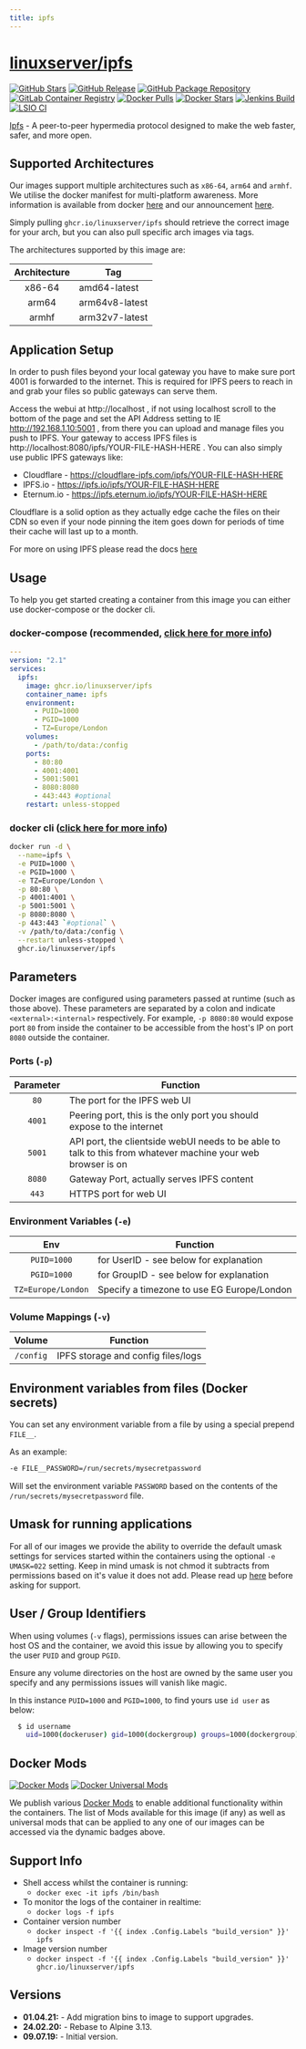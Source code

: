 ```yaml
---
title: ipfs
---
```

<!-- DO NOT EDIT THIS FILE MANUALLY  -->
<!-- Please read the https://github.com/linuxserver/docker-ipfs/blob/master/.github/CONTRIBUTING.md -->

# [linuxserver/ipfs](https://github.com/linuxserver/docker-ipfs)

[![GitHub Stars](https://img.shields.io/github/stars/linuxserver/docker-ipfs.svg?color=94398d&labelColor=555555&logoColor=ffffff&style=for-the-badge&logo=github)](https://github.com/linuxserver/docker-ipfs)
[![GitHub Release](https://img.shields.io/github/release/linuxserver/docker-ipfs.svg?color=94398d&labelColor=555555&logoColor=ffffff&style=for-the-badge&logo=github)](https://github.com/linuxserver/docker-ipfs/releases)
[![GitHub Package Repository](https://img.shields.io/static/v1.svg?color=94398d&labelColor=555555&logoColor=ffffff&style=for-the-badge&label=linuxserver.io&message=GitHub%20Package&logo=github)](https://github.com/linuxserver/docker-ipfs/packages)
[![GitLab Container Registry](https://img.shields.io/static/v1.svg?color=94398d&labelColor=555555&logoColor=ffffff&style=for-the-badge&label=linuxserver.io&message=GitLab%20Registry&logo=gitlab)](https://gitlab.com/linuxserver.io/docker-ipfs/container_registry)
[![Docker Pulls](https://img.shields.io/docker/pulls/linuxserver/ipfs.svg?color=94398d&labelColor=555555&logoColor=ffffff&style=for-the-badge&label=pulls&logo=docker)](https://hub.docker.com/r/linuxserver/ipfs)
[![Docker Stars](https://img.shields.io/docker/stars/linuxserver/ipfs.svg?color=94398d&labelColor=555555&logoColor=ffffff&style=for-the-badge&label=stars&logo=docker)](https://hub.docker.com/r/linuxserver/ipfs)
[![Jenkins Build](https://img.shields.io/jenkins/build?labelColor=555555&logoColor=ffffff&style=for-the-badge&jobUrl=https%3A%2F%2Fci.linuxserver.io%2Fjob%2FDocker-Pipeline-Builders%2Fjob%2Fdocker-ipfs%2Fjob%2Fmaster%2F&logo=jenkins)](https://ci.linuxserver.io/job/Docker-Pipeline-Builders/job/docker-ipfs/job/master/)
[![LSIO CI](https://img.shields.io/badge/dynamic/yaml?color=94398d&labelColor=555555&logoColor=ffffff&style=for-the-badge&label=CI&query=CI&url=https%3A%2F%2Fci-tests.linuxserver.io%2Flinuxserver%2Fipfs%2Flatest%2Fci-status.yml)](https://ci-tests.linuxserver.io/linuxserver/ipfs/latest/index.html)

[Ipfs](https://ipfs.io/) - A peer-to-peer hypermedia protocol designed to make the web faster, safer, and more open.

## Supported Architectures

Our images support multiple architectures such as `x86-64`, `arm64` and `armhf`. We utilise the docker manifest for multi-platform awareness. More information is available from docker [here](https://github.com/docker/distribution/blob/master/docs/spec/manifest-v2-2.md#manifest-list) and our announcement [here](https://blog.linuxserver.io/2019/02/21/the-lsio-pipeline-project/).

Simply pulling `ghcr.io/linuxserver/ipfs` should retrieve the correct image for your arch, but you can also pull specific arch images via tags.

The architectures supported by this image are:

| Architecture | Tag |
| :----: | --- |
| x86-64 | amd64-latest |
| arm64 | arm64v8-latest |
| armhf | arm32v7-latest |

## Application Setup

In order to push files beyond your local gateway you have to make sure port 4001 is forwarded to the internet. This is required for IPFS peers to reach in and grab your files so public gateways can serve them.

Access the webui at http://localhost , if not using localhost scroll to the bottom of the page and set the API Address setting to IE http://192.168.1.10:5001 , from there you can upload and manage files you push to IPFS. Your gateway to access IPFS files is http://localhost:8080/ipfs/YOUR-FILE-HASH-HERE . You can also simply use public IPFS gateways like: 
* Cloudflare - https://cloudflare-ipfs.com/ipfs/YOUR-FILE-HASH-HERE
* IPFS.io - https://ipfs.io/ipfs/YOUR-FILE-HASH-HERE
* Eternum.io - https://ipfs.eternum.io/ipfs/YOUR-FILE-HASH-HERE

Cloudflare is a solid option as they actually edge cache the files on their CDN so even if your node pinning the item goes down for periods of time their cache will last up to a month. 

For more on using IPFS please read the docs [here](https://docs.ipfs.io/)

## Usage

To help you get started creating a container from this image you can either use docker-compose or the docker cli.

### docker-compose (recommended, [click here for more info](https://docs.linuxserver.io/general/docker-compose))

```yaml
---
version: "2.1"
services:
  ipfs:
    image: ghcr.io/linuxserver/ipfs
    container_name: ipfs
    environment:
      - PUID=1000
      - PGID=1000
      - TZ=Europe/London
    volumes:
      - /path/to/data:/config
    ports:
      - 80:80
      - 4001:4001
      - 5001:5001
      - 8080:8080
      - 443:443 #optional
    restart: unless-stopped
```

### docker cli ([click here for more info](https://docs.docker.com/engine/reference/commandline/cli/))

```bash
docker run -d \
  --name=ipfs \
  -e PUID=1000 \
  -e PGID=1000 \
  -e TZ=Europe/London \
  -p 80:80 \
  -p 4001:4001 \
  -p 5001:5001 \
  -p 8080:8080 \
  -p 443:443 `#optional` \
  -v /path/to/data:/config \
  --restart unless-stopped \
  ghcr.io/linuxserver/ipfs
```

## Parameters

Docker images are configured using parameters passed at runtime (such as those above). These parameters are separated by a colon and indicate `<external>:<internal>` respectively. For example, `-p 8080:80` would expose port `80` from inside the container to be accessible from the host's IP on port `8080` outside the container.

### Ports (`-p`)

| Parameter | Function |
| :----: | --- |
| `80` | The port for the IPFS web UI |
| `4001` | Peering port, this is the only port you should expose to the internet |
| `5001` | API port, the clientside webUI needs to be able to talk to this from whatever machine your web browser is on |
| `8080` | Gateway Port, actually serves IPFS content |
| `443` | HTTPS port for web UI |

### Environment Variables (`-e`)

| Env | Function |
| :----: | --- |
| `PUID=1000` | for UserID - see below for explanation |
| `PGID=1000` | for GroupID - see below for explanation |
| `TZ=Europe/London` | Specify a timezone to use EG Europe/London |

### Volume Mappings (`-v`)

| Volume | Function |
| :----: | --- |
| `/config` | IPFS storage and config files/logs |

## Environment variables from files (Docker secrets)

You can set any environment variable from a file by using a special prepend `FILE__`.

As an example:

```bash
-e FILE__PASSWORD=/run/secrets/mysecretpassword
```

Will set the environment variable `PASSWORD` based on the contents of the `/run/secrets/mysecretpassword` file.

## Umask for running applications

For all of our images we provide the ability to override the default umask settings for services started within the containers using the optional `-e UMASK=022` setting.
Keep in mind umask is not chmod it subtracts from permissions based on it's value it does not add. Please read up [here](https://en.wikipedia.org/wiki/Umask) before asking for support.

## User / Group Identifiers

When using volumes (`-v` flags), permissions issues can arise between the host OS and the container, we avoid this issue by allowing you to specify the user `PUID` and group `PGID`.

Ensure any volume directories on the host are owned by the same user you specify and any permissions issues will vanish like magic.

In this instance `PUID=1000` and `PGID=1000`, to find yours use `id user` as below:

```bash
  $ id username
    uid=1000(dockeruser) gid=1000(dockergroup) groups=1000(dockergroup)
```

## Docker Mods

[![Docker Mods](https://img.shields.io/badge/dynamic/yaml?color=94398d&labelColor=555555&logoColor=ffffff&style=for-the-badge&label=ipfs&query=%24.mods%5B%27ipfs%27%5D.mod_count&url=https%3A%2F%2Fraw.githubusercontent.com%2Flinuxserver%2Fdocker-mods%2Fmaster%2Fmod-list.yml)](https://mods.linuxserver.io/?mod=ipfs "view available mods for this container.") [![Docker Universal Mods](https://img.shields.io/badge/dynamic/yaml?color=94398d&labelColor=555555&logoColor=ffffff&style=for-the-badge&label=universal&query=%24.mods%5B%27universal%27%5D.mod_count&url=https%3A%2F%2Fraw.githubusercontent.com%2Flinuxserver%2Fdocker-mods%2Fmaster%2Fmod-list.yml)](https://mods.linuxserver.io/?mod=universal "view available universal mods.")

We publish various [Docker Mods](https://github.com/linuxserver/docker-mods) to enable additional functionality within the containers. The list of Mods available for this image (if any) as well as universal mods that can be applied to any one of our images can be accessed via the dynamic badges above.

## Support Info

* Shell access whilst the container is running:
  * `docker exec -it ipfs /bin/bash`
* To monitor the logs of the container in realtime:
  * `docker logs -f ipfs`
* Container version number
  * `docker inspect -f '{{ index .Config.Labels "build_version" }}' ipfs`
* Image version number
  * `docker inspect -f '{{ index .Config.Labels "build_version" }}' ghcr.io/linuxserver/ipfs`

## Versions

* **01.04.21:** - Add migration bins to image to support upgrades.
* **24.02.20:** - Rebase to Alpine 3.13.
* **09.07.19:** - Initial version.
